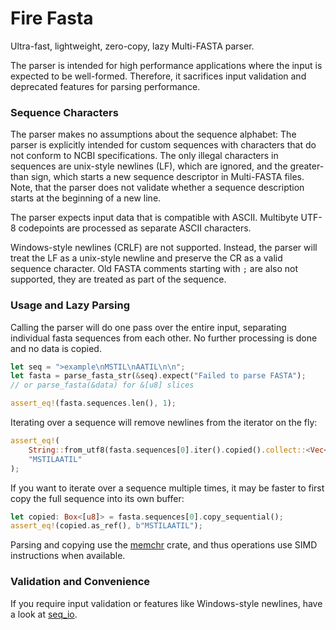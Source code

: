 # Fire Fasta
Ultra-fast, lightweight, zero-copy, lazy Multi-FASTA parser.

The parser is intended for high performance applications where the input is expected to be well-formed.
Therefore, it sacrifices input validation and deprecated features for parsing performance.

### Sequence Characters
The parser makes no assumptions about the sequence alphabet:
The parser is explicitly intended for custom sequences with characters that do not conform to NCBI specifications.
The only illegal characters in sequences are unix-style newlines (LF), which are ignored, and the greater-than sign,
which starts a new sequence descriptor in Multi-FASTA files.
Note, that the parser does not validate whether a sequence description starts at the beginning of a new line.

The parser expects input data that is compatible with ASCII.
Multibyte UTF-8 codepoints are processed as separate ASCII characters.

Windows-style newlines (CRLF) are not supported.
Instead, the parser will treat the LF as a unix-style newline and preserve the CR as a valid sequence character.
Old FASTA comments starting with `;` are also not supported, they are treated as part of the sequence.

### Usage and Lazy Parsing
Calling the parser will do one pass over the entire input, separating individual fasta sequences from each other.
No further processing is done and no data is copied.
```rust
let seq = ">example\nMSTIL\nAATIL\n\n";
let fasta = parse_fasta_str(&seq).expect("Failed to parse FASTA");
// or parse_fasta(&data) for &[u8] slices

assert_eq!(fasta.sequences.len(), 1);
```

Iterating over a sequence will remove newlines from the iterator on the fly:
```rust
assert_eq!(
    String::from_utf8(fasta.sequences[0].iter().copied().collect::<Vec<_>>()).unwrap(),
    "MSTILAATIL"
);
```

If you want to iterate over a sequence multiple times, it may be faster to first copy the full sequence into its own buffer:
```rust
let copied: Box<[u8]> = fasta.sequences[0].copy_sequential();
assert_eq!(copied.as_ref(), b"MSTILAATIL");
```

Parsing and copying use the [memchr](https://crates.io/crates/memchr) crate, 
and thus operations use SIMD instructions when available.

### Validation and Convenience
If you require input validation or features like Windows-style newlines, have a look at [seq_io](https://crates.io/crates/seq_io).